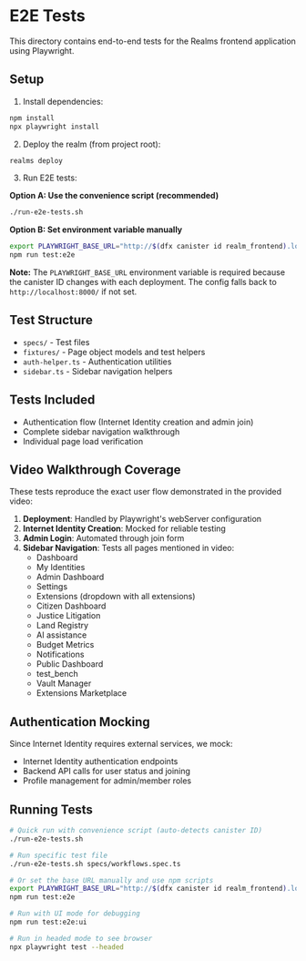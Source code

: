 # E2E Tests

This directory contains end-to-end tests for the Realms frontend application using Playwright.

## Setup

1. Install dependencies:
```bash
npm install
npx playwright install
```

2. Deploy the realm (from project root):
```bash
realms deploy
```

3. Run E2E tests:

**Option A: Use the convenience script (recommended)**
```bash
./run-e2e-tests.sh
```

**Option B: Set environment variable manually**
```bash
export PLAYWRIGHT_BASE_URL="http://$(dfx canister id realm_frontend).localhost:8000/"
npm run test:e2e
```

**Note:** The `PLAYWRIGHT_BASE_URL` environment variable is required because the canister ID changes with each deployment. The config falls back to `http://localhost:8000/` if not set.

## Test Structure

- `specs/` - Test files
- `fixtures/` - Page object models and test helpers
- `auth-helper.ts` - Authentication utilities
- `sidebar.ts` - Sidebar navigation helpers

## Tests Included

- Authentication flow (Internet Identity creation and admin join)
- Complete sidebar navigation walkthrough
- Individual page load verification

## Video Walkthrough Coverage

These tests reproduce the exact user flow demonstrated in the provided video:

1. **Deployment**: Handled by Playwright's webServer configuration
2. **Internet Identity Creation**: Mocked for reliable testing
3. **Admin Login**: Automated through join form
4. **Sidebar Navigation**: Tests all pages mentioned in video:
   - Dashboard
   - My Identities
   - Admin Dashboard
   - Settings
   - Extensions (dropdown with all extensions)
   - Citizen Dashboard
   - Justice Litigation
   - Land Registry
   - AI assistance
   - Budget Metrics
   - Notifications
   - Public Dashboard
   - test_bench
   - Vault Manager
   - Extensions Marketplace

## Authentication Mocking

Since Internet Identity requires external services, we mock:
- Internet Identity authentication endpoints
- Backend API calls for user status and joining
- Profile management for admin/member roles

## Running Tests

```bash
# Quick run with convenience script (auto-detects canister ID)
./run-e2e-tests.sh

# Run specific test file
./run-e2e-tests.sh specs/workflows.spec.ts

# Or set the base URL manually and use npm scripts
export PLAYWRIGHT_BASE_URL="http://$(dfx canister id realm_frontend).localhost:8000/"
npm run test:e2e

# Run with UI mode for debugging
npm run test:e2e:ui

# Run in headed mode to see browser
npx playwright test --headed
```
